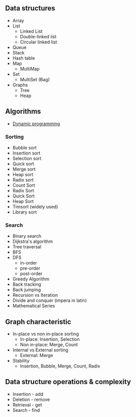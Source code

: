 ## Data structures

- Array
- List
  - Linked List
  - Double-linked list
  - Circular linked list
- Queue
- Stack
- Hash table
- Map
  - MultiMap
- Set
  - MultiSet (Bag)
- Graphs
  - Tree
  - Heap

## Algorithms

- [Dynamic programming](./dynamic-programming.md)

### Sorting

- Bubble sort
- Insertion sort
- Selection sort
- Quick sort
- Merge sort
- Heap sort
- Radix sort
- Count Sort
- Radix Sort
- Quick Sort
- Heap Sort
- Timsort (widely used)
- Library sort

### Search

- Binary search
- Dijkstra's algorithm
- Tree traversal
- BFS
- DFS
  - in-order
  - pre-order
  - post-order
- Greedy Algorithm
- Back tracking
- Back jumping
- Recursion vs Iteration
- Divide and conquer (impera in latin)
- Mathematical Series

## Graph characteristic

- In-place vs non in-place sorting
  - In-place: Insertion, Selection
  - Non in-place: Merge, Count
- Internal vs External sorting
  - External: Merge
- Stability
  - Insertion, Bubble, Merge, Count, Radix

## Data structure operations & complexity

- Insertion - add
- Deletion - remove
- Retrieval - get
- Search - find

